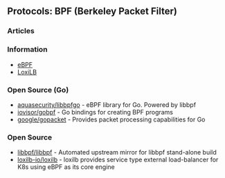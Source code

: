## Protocols: BPF (Berkeley Packet Filter)



### Articles



### Information
- [eBPF](https://ebpf.io/) 
- [LoxiLB](https://www.loxilb.io/ko)

### Open Source (Go)
- [aquasecurity/libbpfgo](https://github.com/aquasecurity/libbpfgo) - eBPF library for Go. Powered by libbpf
- [iovisor/gobpf](https://github.com/iovisor/gobpf) - Go bindings for creating BPF programs
- [google/gopacket](https://github.com/google/gopacket) - Provides packet processing capabilities for Go


### Open Source
- [libbpf/libbpf](https://github.com/libbpf/libbpf) - Automated upstream mirror for libbpf stand-alone build
- [loxilb-io/loxilb](https://github.com/loxilb-io/loxilb) - loxilb provides service type external load-balancer for K8s using eBPF as its core engine
